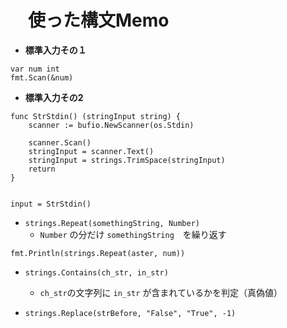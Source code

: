 # 　使った構文Memo

- **標準入力その１**
```
var num int
fmt.Scan(&num)
```

- **標準入力その2**
```
func StrStdin() (stringInput string) {
	scanner := bufio.NewScanner(os.Stdin)

	scanner.Scan()
	stringInput = scanner.Text()
	stringInput = strings.TrimSpace(stringInput)
	return
}


input = StrStdin()
```

- `strings.Repeat(somethingString, Number)`
  - `Number` の分だけ `somethingString`　を繰り返す
```
fmt.Println(strings.Repeat(aster, num))
```

- `strings.Contains(ch_str, in_str)`
  - `ch_str`の文字列に `in_str` が含まれているかを判定（真偽値）

- `strings.Replace(strBefore, "False", "True", -1)`
